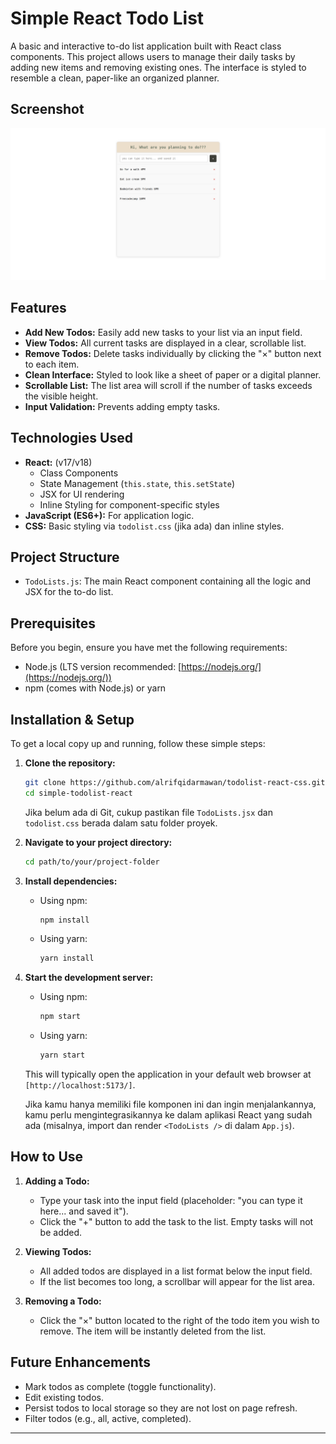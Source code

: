 # Simple React Todo List

A basic and interactive to-do list application built with React class components. This project allows users to manage their daily tasks by adding new items and removing existing ones. The interface is styled to resemble a clean, paper-like an organized planner.

## Screenshot


*![Todo List Screenshot](https://github.com/alrifqidarmawan/todolist-react-css/blob/main/src/assets/simple-todolist-react.png)*

## Features

*   **Add New Todos:** Easily add new tasks to your list via an input field.
*   **View Todos:** All current tasks are displayed in a clear, scrollable list.
*   **Remove Todos:** Delete tasks individually by clicking the "×" button next to each item.
*   **Clean Interface:** Styled to look like a sheet of paper or a digital planner.
*   **Scrollable List:** The list area will scroll if the number of tasks exceeds the visible height.
*   **Input Validation:** Prevents adding empty tasks.

## Technologies Used

*   **React:** (v17/v18)
    *   Class Components
    *   State Management (`this.state`, `this.setState`)
    *   JSX for UI rendering
    *   Inline Styling for component-specific styles
*   **JavaScript (ES6+):** For application logic.
*   **CSS:** Basic styling via `todolist.css` (jika ada) dan inline styles.

## Project Structure

*   `TodoLists.js`: The main React component containing all the logic and JSX for the to-do list.

## Prerequisites

Before you begin, ensure you have met the following requirements:
*   Node.js (LTS version recommended: [https://nodejs.org/](https://nodejs.org/))
*   npm (comes with Node.js) or yarn

## Installation & Setup

To get a local copy up and running, follow these simple steps:

1.  **Clone the repository:**
    ```bash
    git clone https://github.com/alrifqidarmawan/todolist-react-css.git
    cd simple-todolist-react
    ```
    Jika belum ada di Git, cukup pastikan file `TodoLists.jsx` dan `todolist.css` berada dalam satu folder proyek.

2.  **Navigate to your project directory:**
    ```bash
    cd path/to/your/project-folder
    ```

3.  **Install dependencies:** 
    *   Using npm:
        ```bash
        npm install
        ```
    *   Using yarn:
        ```bash
        yarn install
        ```

4.  **Start the development server:**
    *   Using npm:
        ```bash
        npm start
        ```
    *   Using yarn:
        ```bash
        yarn start
        ```
    This will typically open the application in your default web browser at `[http://localhost:5173/]`.

    Jika kamu hanya memiliki file komponen ini dan ingin menjalankannya, kamu perlu mengintegrasikannya ke dalam aplikasi React yang sudah ada (misalnya, import dan render `<TodoLists />` di dalam `App.js`).

## How to Use

1.  **Adding a Todo:**
    *   Type your task into the input field (placeholder: "you can type it here... and saved it").
    *   Click the "+" button to add the task to the list. Empty tasks will not be added.

2.  **Viewing Todos:**
    *   All added todos are displayed in a list format below the input field.
    *   If the list becomes too long, a scrollbar will appear for the list area.

3.  **Removing a Todo:**
    *   Click the "×" button located to the right of the todo item you wish to remove. The item will be instantly deleted from the list.

## Future Enhancements 

*   Mark todos as complete (toggle functionality).
*   Edit existing todos.
*   Persist todos to local storage so they are not lost on page refresh.
*   Filter todos (e.g., all, active, completed).

---
